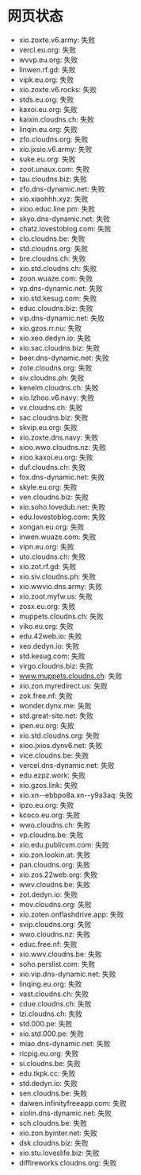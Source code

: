 # 网页状态
- xio.zoxte.v6.army: 失败
- vercl.eu.org: 失败
- wvvp.eu.org: 失败
- linwen.rf.gd: 失败
- vipk.eu.org: 失败
- xio.zoxte.v6.rocks: 失败
- stds.eu.org: 失败
- kaxoi.eu.org: 失败
- kaixin.cloudns.ch: 失败
- linqin.eu.org: 失败
- zfo.cloudns.org: 失败
- xio.jxsio.v6.army: 失败
- suke.eu.org: 失败
- zoot.unaux.com: 失败
- tau.cloudns.biz: 失败
- zfo.dns-dynamic.net: 失败
- xio.xiaohhh.xyz: 失败
- xioo.educ.line.pm: 失败
- skyo.dns-dynamic.net: 失败
- chatz.lovestoblog.com: 失败
- clo.cloudns.be: 失败
- std.cloudns.org: 失败
- bre.cloudns.ch: 失败
- xio.std.cloudns.ch: 失败
- zoon.wuaze.com: 失败
- vp.dns-dynamic.net: 失败
- xio.std.kesug.com: 失败
- educ.cloudns.biz: 失败
- vip.dns-dynamic.net: 失败
- xio.gzos.rr.nu: 失败
- xio.xeo.dedyn.io: 失败
- xio.sac.cloudns.biz: 失败
- beer.dns-dynamic.net: 失败
- zote.cloudns.org: 失败
- siv.cloudns.ph: 失败
- kenelm.cloudns.ch: 失败
- xio.lzhoo.v6.navy: 失败
- vx.cloudns.ch: 失败
- sac.cloudns.biz: 失败
- skvip.eu.org: 失败
- xio.zoxte.dns.navy: 失败
- xioo.wwo.cloudns.nz: 失败
- xioo.kaxoi.eu.org: 失败
- duf.cloudns.ch: 失败
- fox.dns-dynamic.net: 失败
- skyle.eu.org: 失败
- ven.cloudns.biz: 失败
- xio.soho.lovedub.net: 失败
- edu.lovestoblog.com: 失败
- xongan.eu.org: 失败
- inwen.wuaze.com: 失败
- vipn.eu.org: 失败
- uto.cloudns.ch: 失败
- xio.zot.rf.gd: 失败
- xio.siv.cloudns.ph: 失败
- xio.wwvio.dns.army: 失败
- xio.zoot.myfw.us: 失败
- zosx.eu.org: 失败
- muppets.cloudns.ch: 失败
- viko.eu.org: 失败
- edu.42web.io: 失败
- xeo.dedyn.io: 失败
- std.kesug.com: 失败
- virgo.cloudns.biz: 失败
- www.muppets.cloudns.ch: 失败
- xio.zon.myredirect.us: 失败
- zok.free.nf: 失败
- wonder.dynx.me: 失败
- std.great-site.net: 失败
- ipen.eu.org: 失败
- xio.std.cloudns.org: 失败
- xioo.jxios.dynv6.net: 失败
- vice.cloudns.be: 失败
- vercel.dns-dynamic.net: 失败
- edu.ezpz.work: 失败
- xio.gzos.link: 失败
- xio.xn--ebbpo8a.xn--y9a3aq: 失败
- ipzo.eu.org: 失败
- kcoco.eu.org: 失败
- wwo.cloudns.ch: 失败
- vp.cloudns.be: 失败
- xio.edu.publicvm.com: 失败
- xio.zon.lookin.at: 失败
- pan.cloudns.org: 失败
- xio.zos.22web.org: 失败
- wwv.cloudns.be: 失败
- zot.dedyn.io: 失败
- mov.cloudns.org: 失败
- xio.zoten.onflashdrive.app: 失败
- svip.cloudns.org: 失败
- wwo.cloudns.nz: 失败
- educ.free.nf: 失败
- xio.wwv.cloudns.be: 失败
- soho.perslist.com: 失败
- xio.vip.dns-dynamic.net: 失败
- linqing.eu.org: 失败
- vast.cloudns.ch: 失败
- cdue.cloudns.ch: 失败
- lzi.cloudns.ch: 失败
- std.000.pe: 失败
- xio.std.000.pe: 失败
- miao.dns-dynamic.net: 失败
- ricpig.eu.org: 失败
- si.cloudns.be: 失败
- edu.tkpk.cc: 失败
- std.dedyn.io: 失败
- sen.cloudns.be: 失败
- daiwen.infinityfreeapp.com: 失败
- xiolin.dns-dynamic.net: 失败
- sch.cloudns.be: 失败
- xio.zon.byinter.net: 失败
- dsk.cloudns.biz: 失败
- xio.stu.loveslife.biz: 失败
- diffireworks.cloudns.org: 失败
